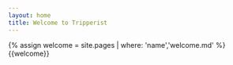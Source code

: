 ```yaml
---
layout: home
title: Welcome to Tripperist
---
```


{% assign welcome = site.pages | where: 'name','welcome.md' %}
{{welcome}}
